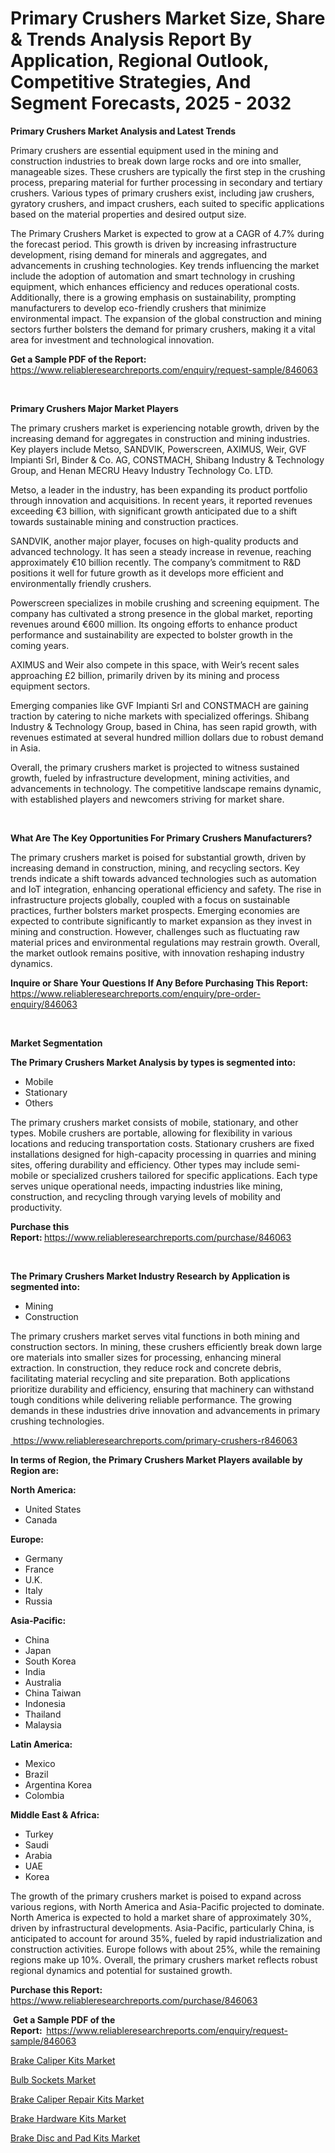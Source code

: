 <p><h1>Primary Crushers Market Size, Share & Trends Analysis Report By Application, Regional Outlook, Competitive Strategies, And Segment Forecasts, 2025 - 2032</h1></p><p><strong>Primary Crushers Market Analysis and Latest Trends</strong></p>
<p><p>Primary crushers are essential equipment used in the mining and construction industries to break down large rocks and ore into smaller, manageable sizes. These crushers are typically the first step in the crushing process, preparing material for further processing in secondary and tertiary crushers. Various types of primary crushers exist, including jaw crushers, gyratory crushers, and impact crushers, each suited to specific applications based on the material properties and desired output size.</p><p>The Primary Crushers Market is expected to grow at a CAGR of 4.7% during the forecast period. This growth is driven by increasing infrastructure development, rising demand for minerals and aggregates, and advancements in crushing technologies. Key trends influencing the market include the adoption of automation and smart technology in crushing equipment, which enhances efficiency and reduces operational costs. Additionally, there is a growing emphasis on sustainability, prompting manufacturers to develop eco-friendly crushers that minimize environmental impact. The expansion of the global construction and mining sectors further bolsters the demand for primary crushers, making it a vital area for investment and technological innovation.</p></p>
<p><strong>Get a Sample PDF of the Report:&nbsp;</strong> <a href="https://www.reliableresearchreports.com/enquiry/request-sample/846063?utm_campaign=3060&utm_medium=2&utm_source=Github&utm_content=ia&utm_term=10042025&utm_id=primary-crushers">https://www.reliableresearchreports.com/enquiry/request-sample/846063</a></p>
<p>&nbsp;</p>
<p><strong>Primary Crushers Major Market Players</strong></p>
<p><p>The primary crushers market is experiencing notable growth, driven by the increasing demand for aggregates in construction and mining industries. Key players include Metso, SANDVIK, Powerscreen, AXIMUS, Weir, GVF Impianti Srl, Binder & Co. AG, CONSTMACH, Shibang Industry & Technology Group, and Henan MECRU Heavy Industry Technology Co. LTD.</p><p>Metso, a leader in the industry, has been expanding its product portfolio through innovation and acquisitions. In recent years, it reported revenues exceeding €3 billion, with significant growth anticipated due to a shift towards sustainable mining and construction practices.</p><p>SANDVIK, another major player, focuses on high-quality products and advanced technology. It has seen a steady increase in revenue, reaching approximately €10 billion recently. The company’s commitment to R&D positions it well for future growth as it develops more efficient and environmentally friendly crushers.</p><p>Powerscreen specializes in mobile crushing and screening equipment. The company has cultivated a strong presence in the global market, reporting revenues around €600 million. Its ongoing efforts to enhance product performance and sustainability are expected to bolster growth in the coming years.</p><p>AXIMUS and Weir also compete in this space, with Weir’s recent sales approaching £2 billion, primarily driven by its mining and process equipment sectors. </p><p>Emerging companies like GVF Impianti Srl and CONSTMACH are gaining traction by catering to niche markets with specialized offerings. Shibang Industry & Technology Group, based in China, has seen rapid growth, with revenues estimated at several hundred million dollars due to robust demand in Asia.</p><p>Overall, the primary crushers market is projected to witness sustained growth, fueled by infrastructure development, mining activities, and advancements in technology. The competitive landscape remains dynamic, with established players and newcomers striving for market share.</p></p>
<p>&nbsp;</p>
<p><strong>What Are The Key Opportunities For Primary Crushers Manufacturers?</strong></p>
<p><p>The primary crushers market is poised for substantial growth, driven by increasing demand in construction, mining, and recycling sectors. Key trends indicate a shift towards advanced technologies such as automation and IoT integration, enhancing operational efficiency and safety. The rise in infrastructure projects globally, coupled with a focus on sustainable practices, further bolsters market prospects. Emerging economies are expected to contribute significantly to market expansion as they invest in mining and construction. However, challenges such as fluctuating raw material prices and environmental regulations may restrain growth. Overall, the market outlook remains positive, with innovation reshaping industry dynamics.</p></p>
<p><strong>Inquire or Share Your Questions If Any Before Purchasing This Report:</strong> <a href="https://www.reliableresearchreports.com/enquiry/pre-order-enquiry/846063?utm_campaign=3060&utm_medium=2&utm_source=Github&utm_content=ia&utm_term=10042025&utm_id=primary-crushers">https://www.reliableresearchreports.com/enquiry/pre-order-enquiry/846063</a></p>
<p>&nbsp;</p>
<p><strong>Market Segmentation</strong></p>
<p><strong>The Primary Crushers Market Analysis by types is segmented into:</strong></p>
<p><ul><li>Mobile</li><li>Stationary</li><li>Others</li></ul></p>
<p><p>The primary crushers market consists of mobile, stationary, and other types. Mobile crushers are portable, allowing for flexibility in various locations and reducing transportation costs. Stationary crushers are fixed installations designed for high-capacity processing in quarries and mining sites, offering durability and efficiency. Other types may include semi-mobile or specialized crushers tailored for specific applications. Each type serves unique operational needs, impacting industries like mining, construction, and recycling through varying levels of mobility and productivity.</p></p>
<p><strong>Purchase this Report:&nbsp;</strong><a href="https://www.reliableresearchreports.com/purchase/846063?utm_campaign=3060&utm_medium=2&utm_source=Github&utm_content=ia&utm_term=10042025&utm_id=primary-crushers">https://www.reliableresearchreports.com/purchase/846063</a></p>
<p>&nbsp;</p>
<p><strong>The Primary Crushers Market Industry Research by Application is segmented into:</strong></p>
<p><ul><li>Mining</li><li>Construction</li></ul></p>
<p><p>The primary crushers market serves vital functions in both mining and construction sectors. In mining, these crushers efficiently break down large ore materials into smaller sizes for processing, enhancing mineral extraction. In construction, they reduce rock and concrete debris, facilitating material recycling and site preparation. Both applications prioritize durability and efficiency, ensuring that machinery can withstand tough conditions while delivering reliable performance. The growing demands in these industries drive innovation and advancements in primary crushing technologies.</p></p>
<p><a href="https://www.reliableresearchreports.com/primary-crushers-r846063?utm_campaign=3060&utm_medium=2&utm_source=Github&utm_content=ia&utm_term=10042025&utm_id=primary-crushers">&nbsp;https://www.reliableresearchreports.com/primary-crushers-r846063</a></p>
<p><strong>In terms of Region, the Primary Crushers Market Players available by Region are:</strong></p>
<p>
    <p> <strong> North America: </strong>
        <ul>
            <li>United States</li>
            <li>Canada</li>
        </ul>
        </p> 
    <p> <strong> Europe: </strong>
        <ul>
            <li>Germany</li>
            <li>France</li>
            <li>U.K.</li>
            <li>Italy</li>
            <li>Russia</li>
        </ul>
        </p> 
    <p> <strong> Asia-Pacific: </strong>
        <ul>
            <li>China</li>
            <li>Japan</li>
            <li>South Korea</li>
            <li>India</li>
            <li>Australia</li>
            <li>China Taiwan</li>
            <li>Indonesia</li>
            <li>Thailand</li>
            <li>Malaysia</li>
        </ul>
        </p> 
    <p> <strong> Latin America: </strong>
        <ul>
            <li>Mexico</li>
            <li>Brazil</li>
            <li>Argentina Korea</li>
            <li>Colombia</li>
        </ul>
        </p> 
    <p> <strong> Middle East & Africa: </strong>
        <ul>
            <li>Turkey</li>
            <li>Saudi</li>
            <li>Arabia</li>
            <li>UAE</li>
            <li>Korea</li>
        </ul>
    </p>
    </p>
<p><p>The growth of the primary crushers market is poised to expand across various regions, with North America and Asia-Pacific projected to dominate. North America is expected to hold a market share of approximately 30%, driven by infrastructural developments. Asia-Pacific, particularly China, is anticipated to account for around 35%, fueled by rapid industrialization and construction activities. Europe follows with about 25%, while the remaining regions make up 10%. Overall, the primary crushers market reflects robust regional dynamics and potential for sustained growth.</p></p>
<p><strong>Purchase this Report: </strong><a href="https://www.reliableresearchreports.com/purchase/846063?utm_campaign=3060&utm_medium=2&utm_source=Github&utm_content=ia&utm_term=10042025&utm_id=primary-crushers">https://www.reliableresearchreports.com/purchase/846063</a></p>
<p>&nbsp;<strong>Get a Sample PDF of the Report:&nbsp;&nbsp;</strong><a href="https://www.reliableresearchreports.com/enquiry/request-sample/846063?utm_campaign=3060&utm_medium=2&utm_source=Github&utm_content=ia&utm_term=10042025&utm_id=primary-crushers">https://www.reliableresearchreports.com/enquiry/request-sample/846063</a></p>
<p><strong></strong></p>
<p><p><a href="https://github.com/darouthiamnl/Market-Research-Report-List-1/blob/main/brake-caliper-kits-market.md?utm_campaign=3060&utm_medium=2&utm_source=Github&utm_content=ia&utm_term=10042025&utm_id=primary-crushers">Brake Caliper Kits Market</a></p><p><a href="https://github.com/jerhoskinson197676/Market-Research-Report-List-1/blob/main/bulb-sockets-market.md?utm_campaign=3060&utm_medium=2&utm_source=Github&utm_content=ia&utm_term=10042025&utm_id=primary-crushers">Bulb Sockets Market</a></p><p><a href="https://github.com/kreilkoffas4/Market-Research-Report-List-1/blob/main/brake-caliper-repair-kits-market.md?utm_campaign=3060&utm_medium=2&utm_source=Github&utm_content=ia&utm_term=10042025&utm_id=primary-crushers">Brake Caliper Repair Kits Market</a></p><p><a href="https://github.com/JosephineMcguire65/Market-Research-Report-List-2/blob/main/brake-hardware-kits-market.md?utm_campaign=3060&utm_medium=2&utm_source=Github&utm_content=ia&utm_term=10042025&utm_id=primary-crushers">Brake Hardware Kits Market</a></p><p><a href="https://github.com/YashRP12/Market-Research-Report-List-7/blob/main/brake-disc-and-pad-kits-market.md?utm_campaign=3060&utm_medium=2&utm_source=Github&utm_content=ia&utm_term=10042025&utm_id=primary-crushers">Brake Disc and Pad Kits Market</a></p></p>